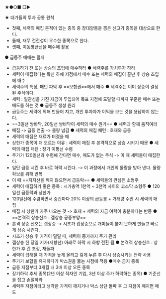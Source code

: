 ★●○■ □▶

★ 대가들의 투자 공통 원칙
+ 첫째, 세력의 매집 흔적이 있는 종목 중 장대양봉을 뽑은 신고가 종목을 대상으로 한다.
+ 둘째, 재무 건전성이 우수한 종목으로 한다.
+ 셋째, 이동평균선을 매수에 활용


● 급등주 매매는 필패
+ 급등하기 전 또는 상승의 초입에 매수하라
● 세력주를 가치투자 하라 
+ 세력이 매집했다는 확신 하에 저점에서 매수 또는 세력의 매집이 끝난 후 상승 초입에 매수
+ 세력주의 특징, 패턴 파악 후 ==보합권==에서 매수
● 세력주는 이미 상승이 결정된 주식이다.
+ 세력 : 일관성을 가진 자금이 투입되어 목표 지점에 도달할 때까지 꾸준한 매수 또는 매도를 하는 것
● 급등주 생성 원리
+ 급등주는 세력에 의해 만들어 지고, 개인 투자자가 이익을 보는 것을 용납하지 않는다.
+ ==3일선 쌍바닥, 20일선 쌍바닥이 세력의 매수 원가==
● 세력과 함께 움직여라
+ 매집 -> 급등 연출 -> 물량 넘김
● 세력의 매집 패턴 : 호재와 급등
+ 세력의 매집은 재료가 터졌을 때
+ 상한가 종목이 더 오르는 이유 : 세력이 매집 후 본격적으로 상승 시키기 때문
● 세력의 매집 패턴 : 장기 이평선 수렴
+ 주가가 120일선과 수렴해 간다면 매수, 매도가 없는 주식 -> 이 때 세력들이 매집한다.
+ 일단 급등 시킨 후 바로 하락 시킨다. -> 이 과정에서 개인의 물량을 받아 낸다. 물량 확보를 위해 반복
+ 이 때 ==지지선을 깨지 않으면서 급등락==
● 세력들의 관심은 소형주
+ 세력이 매집하기 좋은 종목 : 시가총액 1천억  ~ 3천억 사이의 코스닥 소형주
● 120일선 급등락과 상한가
+ 120일선에 수렴하면서 중간마다 20% 이상의 급등봉 + 거래량 수반 시 세력의 매집
+ 매집 시 상한가 자주 나오는 것 -> 호재 + 세력의 자금 여력이 충분하다는 반증
● ==본격적 상승신호 : 갭상승 공중부양==
+ 본격 상승 신호는 갭상승 -> 시초가 갭상승으로 개미들이 붙지 못하게 만들고 빠르게 상승 시킨다.
+ 시초가 상승 후 가격이 밀릴 때, 세력이 종가까지 주가 관리
+ 갭상승 한 당일 저가(저항선) 아래로 하락 시 하향 전환 됨
● 본격적 상승신호 : 상한가 후 긴 조정, 재돌파
+ 세력이 급해질 때 가격을 높게 올리고 깊게 누른 후 다시 상승시키는 전략 사용
+ 주가가 보합을 유지하다가 박스권을 뚫는 시점에 적용
●매수 금지 종목
+ 급등 지점부터 3개월 내 3배 이상 오른 종목
+ 장기하락 추세 종목(2년 이상 적자인 기업, 3년 이상 주가 하락하는 종목)
● 기준선을 잡고 손절하라
+ 세력주 저점이라고 생각한 가격이 깨지거나 박스 상단 돌파 후 그 지점이 깨지면 매도
